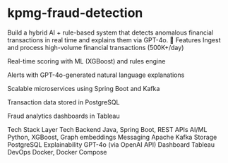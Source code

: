 # kpmg-fraud-detection
Build a hybrid AI + rule-based system that detects anomalous financial transactions in real time and explains them via GPT-4o.
🚀 Features
Ingest and process high-volume financial transactions (500K+/day)

Real-time scoring with ML (XGBoost) and rules engine

Alerts with GPT-4o-generated natural language explanations

Scalable microservices using Spring Boot and Kafka

Transaction data stored in PostgreSQL

Fraud analytics dashboards in Tableau

Tech Stack
Layer	                Tech
Backend	            Java, Spring Boot, REST APIs
AI/ML              	Python, XGBoost, Graph embeddings
Messaging	          Apache Kafka
Storage            	PostgreSQL
Explainability	    GPT-4o (via OpenAI API)
Dashboard          	Tableau
DevOps	            Docker, Docker Compose
